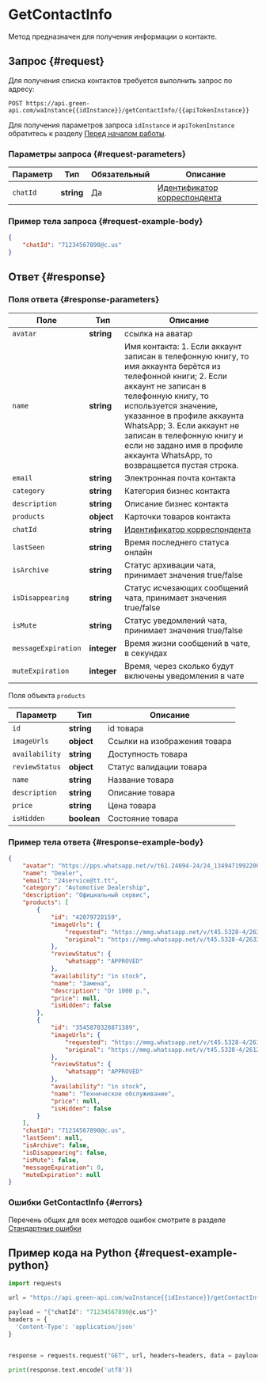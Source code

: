 # GetContactInfo

Метод предназначен для получения информации о контакте.

## Запрос {#request}

Для получения списка контактов требуется выполнить запрос по адресу:
```
POST https://api.green-api.com/waInstance{{idInstance}}/getContactInfo/{{apiTokenInstance}}
```

Для получения параметров запроса `idInstance` и `apiTokenInstance` обратитесь к разделу [Перед началом работы](../../before-start.md#parameters).

### Параметры запроса {#request-parameters}

Параметр | Тип | Обязательный | Описание
----- | ----- | ----- | -----
`chatId` | **string** | Да | [Идентификатор корреспондента](../chat-id.md)

### Пример тела запроса {#request-example-body}

```json
{
    "chatId": "71234567890@c.us"
}
```

## Ответ {#response}

### Поля ответа {#response-parameters}

Поле | Тип |  Описание
----- | ----- | ----- 
`avatar` | **string** | ссылка на аватар
`name` | **string** | Имя контакта: 1. Если аккаунт записан в телефонную книгу, то имя аккаунта берётся из телефонной книги; 2. Если аккаунт не записан в телефонную книгу, то используется значение, указанное в профиле аккаунта WhatsApp; 3. Если аккаунт не записан в телефонную книгу и если не задано имя в профиле аккаунта WhatsApp, то возвращается пустая строка.
`email` | **string** | Электронная почта контакта
`category` | **string** | Категория бизнес контакта
`description` | **string** | Описание бизнес контакта
`products` | **object** | Карточки товаров контакта
`chatId` | **string** | [Идентификатор корреспондента](../chat-id.md)
`lastSeen` | **string** | Время последнего статуса онлайн
`isArchive` | **string** | Статус архивации чата, принимает значения true/false
`isDisappearing` | **string** | Статус исчезающих сообщений чата, принимает значения true/false
`isMute` | **string** | Статус уведомлений чата, принимает значения true/false
`messageExpiration` | **integer** | Время жизни сообщений в чате, в секундах
`muteExpiration` | **integer** | Время, через сколько будут включены уведомления в чате


Поля объекта `products`

| Параметр      | Тип        | Описание                             |
| ------------- | ---------- | ------------------------------------ |
| `id`    | **string** | id товара            |
| `imageUrls` | **object** | Ссылки на изображения товара |
| `availability` | **string** | Доступность товара            |
| `reviewStatus` | **object** | Статус валидации товара |
| `name` | **string** | Название товара
| `description` | **string** | Описание товара
| `price` | **string** | Цена товара
| `isHidden` | **boolean** | Состояние товара


### Пример тела ответа {#response-example-body}

```json
{
    "avatar": "https://pps.whatsapp.net/v/t61.24694-24/24_1349471992200940_2091838963901201896_n.jpg?ccb=11-4&oh=01_AVzZilQn10nj9M9cfQV4PW5dgdXOkiOuD_jCqP2MCXIpyA",
    "name": "Dealer",
    "email": "24service@tt.tt",
    "category": "Automotive Dealership",
    "description": "Официальный сервис",
    "products": [
        {
            "id": "42079728159",
            "imageUrls": {
                "requested": "https://mmg.whatsapp.net/v/t45.5328-4/263329037_6625110154227932_2879714823340281709_n.jpg?stp=dst-jpg_p100x100&ccb=1-7&_nc_sid=c48759&_nc_ohc=NKICbZlqfPMAX9077mo&_nc_ad=z-m&_nc_cid=0&_nc_ht=mmg.whatsapp.net&oh=01_AVwYzx7CckCFf8F8xIIZ5m2AGdeC8YTnLyd29",
                "original": "https://mmg.whatsapp.net/v/t45.5328-4/263329037_6625110154227932_2879714823340281709_n.jpg?ccb=1-7&_nc_sid=c48759&_nc_ohc=NKICbZlqfPMAX9077mo&_nc_ad=z-m&_nc_cid=0&_nc_ht=mmg.whatsapp.net&oh=01_AVzn_O9azpKNRs1iPId0TQkGYk4D7HZFSQMeobvRiR"
            },
            "reviewStatus": {
                "whatsapp": "APPROVED"
            },
            "availability": "in stock",
            "name": "Замена",
            "description": "От 1000 р.",
            "price": null,
            "isHidden": false
        },
        {
            "id": "3545870328871389",
            "imageUrls": {
                "requested": "https://mmg.whatsapp.net/v/t45.5328-4/261250418_4513761695371199_1710541959703469822_n.jpg?stp=dst-jpg_p100x100&ccb=1-7&_nc_sid=c48759&_nc_ohc=eps8lAw2_3MAX_mWW8K&_nc_ad=z-m&_nc_cid=0&_nc_ht=mmg.whatsapp.net&oh=01_AVxT3HnbR04qKZJSOeK4d8p-noZokqly9QbpYFK-c_8kSA&oe",
                "original": "https://mmg.whatsapp.net/v/t45.5328-4/261250418_4513761695371199_1710541959703469822_n.jpg?ccb=1-7&_nc_sid=c48759&_nc_ohc=eps8lAw2_3MAX_mWW8K&_nc_ad=z-m&_nc_cid=0&_nc_ht=mmg.whatsapp.net&oh=01_AVx2wTCmzof0BoZDmIUpD328CtpJmlvEXGdVzew&o"
            },
            "reviewStatus": {
                "whatsapp": "APPROVED"
            },
            "availability": "in stock",
            "name": "Техническое обслуживание",
            "price": null,
            "isHidden": false
        }
    ],
	"chatId": "71234567890@c.us",
    "lastSeen": null,
    "isArchive": false,
    "isDisappearing": false,
    "isMute": false,
    "messageExpiration": 0,
    "muteExpiration": null
}
```

### Ошибки GetContactInfo {#errors}

Перечень общих для всех методов ошибок смотрите в разделе [Стандартные ошибки](../common-errors.md)

## Пример кода на Python  {#request-example-python}

```python
import requests

url = "https://api.green-api.com/waInstance{{idInstance}}/getContactInfo/{{apiTokenInstance}}"

payload = "{"chatId": "71234567890@c.us"}"
headers = {
  'Content-Type': 'application/json'
}


response = requests.request("GET", url, headers=headers, data = payload)

print(response.text.encode('utf8'))
```